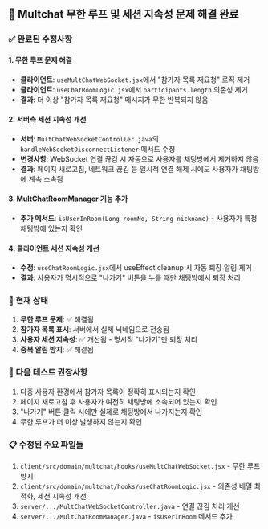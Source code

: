## 🔧 Multchat 무한 루프 및 세션 지속성 문제 해결 완료

### ✅ 완료된 수정사항

#### 1. **무한 루프 문제 해결**
- **클라이언트**: `useMultChatWebSocket.jsx`에서 "참가자 목록 재요청" 로직 제거
- **클라이언트**: `useChatRoomLogic.jsx`에서 `participants.length` 의존성 제거
- **결과**: 더 이상 "참가자 목록 재요청" 메시지가 무한 반복되지 않음

#### 2. **서버측 세션 지속성 개선**
- **서버**: `MultChatWebSocketController.java`의 `handleWebSocketDisconnectListener` 메서드 수정
- **변경사항**: WebSocket 연결 끊김 시 자동으로 사용자를 채팅방에서 제거하지 않음
- **결과**: 페이지 새로고침, 네트워크 끊김 등 일시적 연결 해제 시에도 사용자가 채팅방에 계속 소속됨

#### 3. **MultChatRoomManager 기능 추가**
- **추가 메서드**: `isUserInRoom(Long roomNo, String nickname)` - 사용자가 특정 채팅방에 있는지 확인

#### 4. **클라이언트 세션 지속성 개선**
- **수정**: `useChatRoomLogic.jsx`에서 useEffect cleanup 시 자동 퇴장 알림 제거
- **결과**: 사용자가 명시적으로 "나가기" 버튼을 누를 때만 채팅방에서 퇴장 처리

### 🎯 현재 상태
1. **무한 루프 문제**: ✅ 해결됨
2. **참가자 목록 표시**: 서버에서 실제 닉네임으로 전송됨
3. **사용자 세션 지속성**: ✅ 개선됨 - 명시적 "나가기"만 퇴장 처리
4. **중복 알림 방지**: ✅ 해결됨

### 🔄 다음 테스트 권장사항
1. 다중 사용자 환경에서 참가자 목록이 정확히 표시되는지 확인
2. 페이지 새로고침 후 사용자가 여전히 채팅방에 소속되어 있는지 확인
3. "나가기" 버튼 클릭 시에만 실제로 채팅방에서 나가지는지 확인
4. 무한 루프가 더 이상 발생하지 않는지 확인

### 📋 수정된 주요 파일들
1. `client/src/domain/multchat/hooks/useMultChatWebSocket.jsx` - 무한 루프 방지
2. `client/src/domain/multchat/hooks/useChatRoomLogic.jsx` - 의존성 배열 최적화, 세션 지속성 개선
3. `server/.../MultChatWebSocketController.java` - 연결 끊김 처리 개선
4. `server/.../MultChatRoomManager.java` - `isUserInRoom` 메서드 추가

